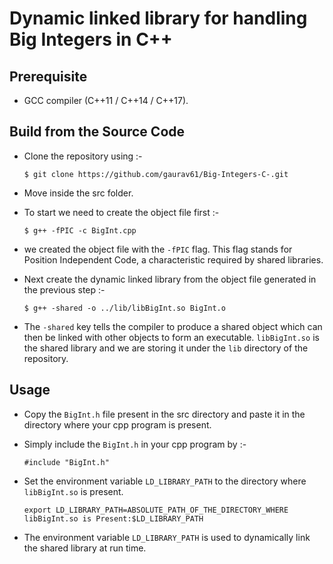 # Dynamic linked library for handling Big Integers in C++

## Prerequisite
* GCC compiler (C++11 / C++14 / C++17).

## Build from the Source Code
* Clone the repository using :-
    ```
    $ git clone https://github.com/gaurav61/Big-Integers-C-.git
    ```
* Move inside the src folder.

* To start we need to create the object file first :-
    ```
    $ g++ -fPIC -c BigInt.cpp
    ```
* we created the object file with the ``-fPIC`` flag. This flag stands for Position Independent Code, a characteristic required by shared libraries.

* Next create the dynamic linked library from the object file generated in the previous step :- 
    ```
    $ g++ -shared -o ../lib/libBigInt.so BigInt.o
    ```
* The ``-shared`` key tells the compiler to produce a shared object which can then be linked with other objects to form an executable. ``libBigInt.so`` is the shared library and we are storing it under the ``lib`` directory of the repository.

## Usage
* Copy the ``BigInt.h`` file present in the src directory and paste it in the directory where your cpp program is present.

* Simply include the ``BigInt.h`` in your cpp program by :-
    ```
    #include "BigInt.h"
    ```

* Set the environment variable ``LD_LIBRARY_PATH`` to the directory where ``libBigInt.so`` is present.
    ```
    export LD_LIBRARY_PATH=ABSOLUTE_PATH_OF_THE_DIRECTORY_WHERE libBigInt.so is Present:$LD_LIBRARY_PATH
    ```
* The environment variable ``LD_LIBRARY_PATH`` is used to dynamically link the shared library at run time.
